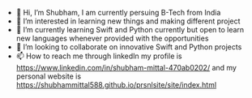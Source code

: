 - 👋 Hi, I’m Shubham, I am currently persuing B-Tech from India
- 👀 I’m interested in learning new things and making different project
- 🌱 I’m currently learning Swift and Python currently but open to learn new languages whenever provided with the opportunities
- 💞️ I’m looking to collaborate on innovative Swift and Python projects
- 📫 How to reach me through linkedIn my profile is https://www.linkedin.com/in/shubham-mittal-470ab0202/ and my personal website is https://shubhammittal588.github.io/prsnlsite/site/index.html

